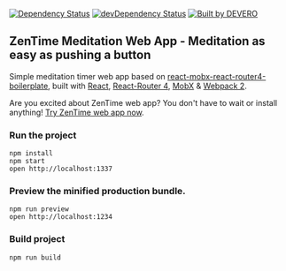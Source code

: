 <!-- [![Build Status](https://circleci.com/gh/alexdevero/zentime-meditation-web-app.svg?style=shield&circle-token=:circle-token)](https://circleci.com/gh/alexdevero/zentime-meditation-web-app/) -->
[![Dependency Status](https://david-dm.org/alexdevero/zentime-meditation-web-app.svg?style=flat)](https://david-dm.org/alexdevero/zentime-meditation-web-app)
[![devDependency Status](https://david-dm.org/alexdevero/zentime-meditation-web-app/dev-status.svg?style=flat)](https://david-dm.org/alexdevero/zentime-meditation-web-app?type=dev)
[![Built by DEVERO](https://img.shields.io/badge/built%20by-DEVERO-brightgreen.svg?colorB=d30320)](https://alexdevero.com)

## ZenTime Meditation Web App - Meditation as easy as pushing a button

Simple meditation timer web app based on [react-mobx-react-router4-boilerplate](https://github.com/mhaagens/react-mobx-react-router4-boilerplate), built with [React](https://facebook.github.io/react), [React-Router 4](https://github.com/reacttraining/react-router), [MobX](https://mobxjs.github.io/mobx) & [Webpack 2](https://webpack.js.org/).

Are you excited about ZenTime web app? You don't have to wait or install anything! [Try ZenTime web app now](https://zentime.herokuapp.com/).

### Run the project
```
npm install
npm start
open http://localhost:1337
```

### Preview the minified production bundle.
```
npm run preview
open http://localhost:1234
```

### Build project
```
npm run build
```
